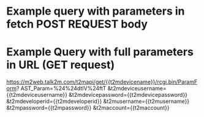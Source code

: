 
# Example query with parameters in fetch POST REQUEST body


# Example Query with full parameters in URL (GET request)

https://m2web.talk2m.com/t2mapi/get/{{t2mdevicename}}/rcgi.bin/ParamForm?
AST_Param=%24%24dtIV%24ftT
&t2mdeviceusername={{t2mdeviceusername}}
&t2mdevicepassword={{t2mdevicepassword}}
&t2mdeveloperid={{t2mdeveloperid}}
&t2musername={{t2musername}}
&t2mpassword={{t2mpassword}}
&t2maccount={{t2maccount}}